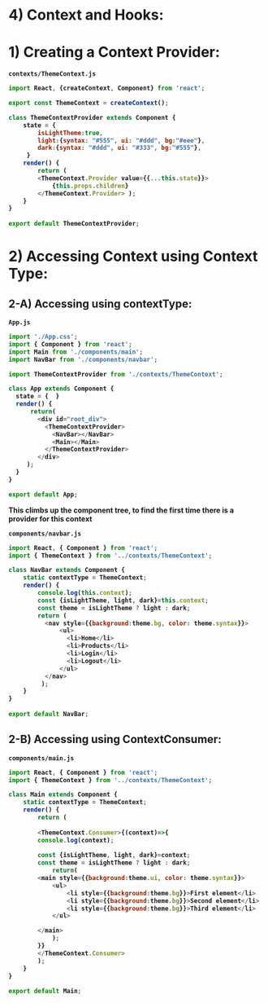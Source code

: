 # 4) Context and Hooks:



# 1) Creating a Context Provider:

<b>

`contexts/ThemeContext.js`

```js
import React, {createContext, Component} from 'react';

export const ThemeContext = createContext();

class ThemeContextProvider extends Component {
    state = { 
        isLightTheme:true,
        light:{syntax: "#555", ui: "#ddd", bg:"#eee"},
        dark:{syntax: "#ddd", ui: "#333", bg:"#555"},
     }
    render() { 
        return ( 
        <ThemeContext.Provider value={{...this.state}}>
            {this.props.children}
        </ThemeContext.Provider> );
    }
}
 
export default ThemeContextProvider;
```


</b>








# 2) Accessing Context using Context Type:




## 2-A) Accessing using contextType:


<b>


`App.js`

```js
import './App.css';
import { Component } from 'react';
import Main from './components/main';
import NavBar from './components/navbar';

import ThemeContextProvider from './contexts/ThemeContext';

class App extends Component {
  state = {  }
  render() { 
      return(
        <div id="root_div">
          <ThemeContextProvider>
            <NavBar></NavBar>
            <Main></Main>
          </ThemeContextProvider>
        </div>        
     );
  }
}

export default App;
```




This climbs up the component tree, to find the first time 
there is a provider for this context

`components/navbar.js`

```js
import React, { Component } from 'react';
import { ThemeContext } from '../contexts/ThemeContext';

class NavBar extends Component {
    static contextType = ThemeContext;
    render() {
        console.log(this.context);
        const {isLightTheme, light, dark}=this.context;
        const theme = isLightTheme ? light : dark;
        return ( 
          <nav style={{background:theme.bg, color: theme.syntax}}>
              <ul>
                <li>Home</li>
                <li>Products</li>
                <li>Login</li>
                <li>Logout</li>
              </ul>
          </nav>
         );
    }
}
 
export default NavBar;
```





## 2-B) Accessing using ContextConsumer:

`components/main.js`

```js
import React, { Component } from 'react';
import { ThemeContext } from '../contexts/ThemeContext';

class Main extends Component {
    static contextType = ThemeContext;
    render() { 
        return ( 
        
        <ThemeContext.Consumer>{(context)=>{
        console.log(context);
      
        const {isLightTheme, light, dark}=context;
        const theme = isLightTheme ? light : dark;
            return(
        <main style={{background:theme.ui, color: theme.syntax}}>
            <ul>
                <li style={{background:theme.bg}}>First element</li>
                <li style={{background:theme.bg}}>Second element</li>
                <li style={{background:theme.bg}}>Third element</li>
            </ul>

        </main> 
            );
        }}
        </ThemeContext.Consumer>
        );
    }
}
 
export default Main;
```



























</b>












